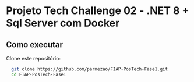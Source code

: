 # Projeto Tech Challenge 02 - .NET 8 + Sql Server com Docker 

## Como executar

Clone este repositório:

 ```bash
   git clone https://github.com/parmezao/FIAP-PosTech-Fase1.git
   cd FIAP-PosTech-Fase1
  ```

